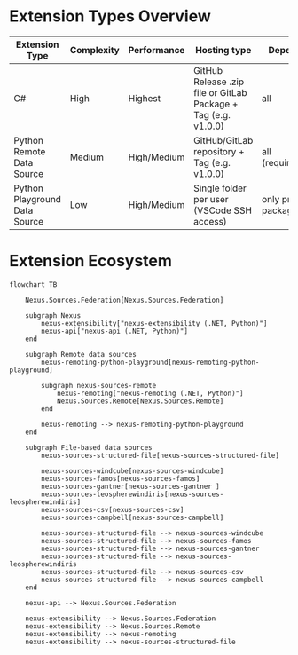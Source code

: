 # Extension Types Overview

| Extension Type                | Complexity | Performance | Hosting type                                                   | Dependencies               | Catalog Paths                  | Example                                                                       |
|-------------------------------|------------|-------------|----------------------------------------------------------------|----------------------------|--------------------------------|-------------------------------------------------------------------------------|
| C#                            | High       | Highest     | GitHub Release .zip file or GitLab Package + Tag (e.g. v1.0.0) | all                        | all (Admin approves)           | [Example](https://github.com/Apollo3zehn/nexus-sources-gantner)                          |
| Python Remote Data Source     | Medium     | High/Medium | GitHub/GitLab repository + Tag (e.g. v1.0.0)                   | all (requirements.txt)     | all (Admin approves)           | [Example](https://github.com/malstroem-labs/nexus-remoting-template-python)              |
| Python Playground Data Source | Low        | High/Medium | Single folder per user (VSCode SSH access)     | only preinstalled packages | /PLAYGROUND/%USERNAME%/CATALOG_X | [Example](https://github.com/Apollo3zehn/nexus-remoting-python-playground) |

# Extension Ecosystem

```mermaid
flowchart TB

    Nexus.Sources.Federation[Nexus.Sources.Federation]

    subgraph Nexus
        nexus-extensibility["nexus-extensibility (.NET, Python)"]
        nexus-api["nexus-api (.NET, Python)"]
    end

    subgraph Remote data sources
        nexus-remoting-python-playground[nexus-remoting-python-playground]

        subgraph nexus-sources-remote
            nexus-remoting["nexus-remoting (.NET, Python)"]
            Nexus.Sources.Remote[Nexus.Sources.Remote]
        end

        nexus-remoting --> nexus-remoting-python-playground
    end

    subgraph File-based data sources
        nexus-sources-structured-file[nexus-sources-structured-file]

        nexus-sources-windcube[nexus-sources-windcube]
        nexus-sources-famos[nexus-sources-famos]
        nexus-sources-gantner[nexus-sources-gantner ]
        nexus-sources-leospherewindiris[nexus-sources-leospherewindiris]
        nexus-sources-csv[nexus-sources-csv]
        nexus-sources-campbell[nexus-sources-campbell]

        nexus-sources-structured-file --> nexus-sources-windcube
        nexus-sources-structured-file --> nexus-sources-famos
        nexus-sources-structured-file --> nexus-sources-gantner
        nexus-sources-structured-file --> nexus-sources-leospherewindiris
        nexus-sources-structured-file --> nexus-sources-csv
        nexus-sources-structured-file --> nexus-sources-campbell
    end

    nexus-api --> Nexus.Sources.Federation

    nexus-extensibility --> Nexus.Sources.Federation
    nexus-extensibility --> Nexus.Sources.Remote
    nexus-extensibility --> nexus-remoting
    nexus-extensibility --> nexus-sources-structured-file

```
